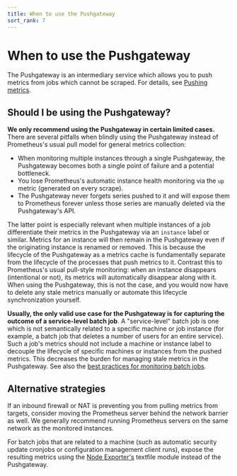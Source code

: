 ```yaml
---
title: When to use the Pushgateway
sort_rank: 7
---
```


# When to use the Pushgateway

The Pushgateway is an intermediary service which allows you to push metrics
from jobs which cannot be scraped. For details, see [Pushing metrics](/docs/instrumenting/pushing/).

## Should I be using the Pushgateway?

**We only recommend using the Pushgateway in certain limited cases.** There are
several pitfalls when blindly using the Pushgateway instead of Prometheus's
usual pull model for general metrics collection:

* When monitoring multiple instances through a single Pushgateway, the
  Pushgateway becomes both a single point of failure and a potential
  bottleneck.
* You lose Prometheus's automatic instance health monitoring via the `up`
  metric (generated on every scrape).
* The Pushgateway never forgets series pushed to it and will expose them to
  Prometheus forever unless those series are manually deleted via the
  Pushgateway's API.

The latter point is especially relevant when multiple instances of a job
differentiate their metrics in the Pushgateway via an `instance` label or
similar. Metrics for an instance will then remain in the Pushgateway even if
the originating instance is renamed or removed. This is because the lifecycle
of the Pushgateway as a metrics cache is fundamentally separate from the
lifecycle of the processes that push metrics to it. Contrast this to
Prometheus's usual pull-style monitoring: when an instance disappears
(intentional or not), its metrics will automatically disappear along with it.
When using the Pushgateway, this is not the case, and you would now have to
delete any stale metrics manually or automate this lifecycle synchronization
yourself.

**Usually, the only valid use case for the Pushgateway is for capturing the
outcome of a service-level batch job**.  A "service-level" batch job is one
which is not semantically related to a specific machine or job instance (for
example, a batch job that deletes a number of users for an entire service).
Such a job's metrics should not include a machine or instance label to decouple
the lifecycle of specific machines or instances from the pushed metrics. This
decreases the burden for managing stale metrics in the Pushgateway. See also
the [best practices for monitoring batch jobs](https://prometheus.io/docs/practices/instrumentation/#batch-jobs).

## Alternative strategies

If an inbound firewall or NAT is preventing you from pulling metrics from
targets, consider moving the Prometheus server behind the network barrier as
well. We generally recommend running Prometheus servers on the same network as
the monitored instances.

For batch jobs that are related to a machine (such as automatic
security update cronjobs or configuration management client runs), expose the
resulting metrics using the [Node Exporter's](https://github.com/prometheus/node_exporter)
textfile module instead of the Pushgateway.
